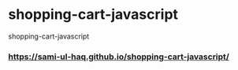 # shopping-cart-javascript
shopping-cart-javascript

### https://sami-ul-haq.github.io/shopping-cart-javascript/
